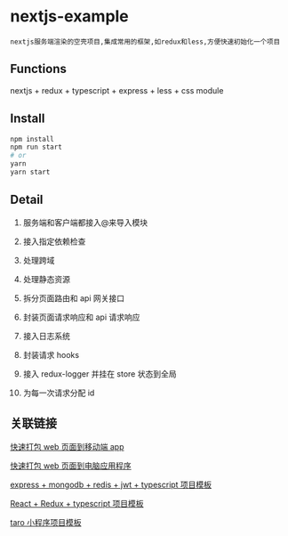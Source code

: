 # nextjs-example

`nextjs服务端渲染的空壳项目,集成常用的框架,如redux和less,方便快速初始化一个项目`

## Functions

nextjs + redux + typescript + express + less + css module

## Install

```bash
npm install
npm run start
# or
yarn
yarn start
```

## Detail

1. 服务端和客户端都接入@来导入模块

2. 接入指定依赖检查

3. 处理跨域

4. 处理静态资源

5. 拆分页面路由和 api 网关接口

6. 封装页面请求响应和 api 请求响应

7. 接入日志系统

8. 封装请求 hooks

9. 接入 redux-logger 并挂在 store 状态到全局

10. 为每一次请求分配 id

## 关联链接

[快速打包 web 页面到移动端 app](https://github.com/zhoushoujian/cordova-template)

[快速打包 web 页面到电脑应用程序](https://github.com/zhoushoujian/electron-template)

[express + mongodb + redis + jwt + typescript 项目模板](https://github.com/zhoushoujian/typescript-express-templates)

[React + Redux + typescript 项目模板](https://github.com/zhoushoujian/typescript-react-templates)

[taro 小程序项目模板](https://github.com/zhoushoujian/taro)
